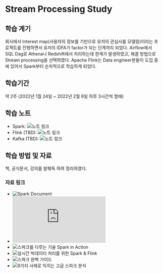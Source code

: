 # Stream Processing Study
## 학습 계기
회사에서 Interest map(사용자의 정보를 기반으로 유저의 관심사를 모델링)이라는 프로젝트를 진행하면서 유저의 IDFA가 factor가 되는 단계까지 되었다. Airflow에서 SQL Dag로 Athena나 Redshift에서 처리하는데 한계가 발생하였고, 해결 방법으로 Stream processing을 선택하였다. Apache Flink는 Data engineer분들이 도입 중에 있어서 Spark부터 순차적으로 학습하게 되었다.

## 학습기간 
약 2주 (2022년 1월 24일 ~ 2022년 2월 6일 하루 3시간씩 할애)

## 학습 노트
- Spark: ![노트 링크](https://fourierdev.notion.site/Stream-Processing-Apache-Spark-1c477a3235fa4003af3617b583d7d19c)
- Flink (TBD): ![노트 링크](https://fourierdev.notion.site/Stream-Processing-Apache-Flink-3a408fb9ee224870b4fd4b55a87ad6cf)
- Kafka (TBD): ![노트 링크](https://fourierdev.notion.site/Stream-Processing-Apache-Kafka-TBD-d92ecbf7f60e4d2b9d7dd10487fa4a8e)


## 학습 방법 및 자료
책, 공식문서, 강의를 발췌독 하여 정리하였다. 
### 자료 링크
- ![Spark Document](https://spark.apache.org/docs/latest/)
- ![Spark Documen - PySpark](https://spark.apache.org/docs/latest/api/python/getting_started/index.html)
- ![스파크를 다루는 기술 Spark in Action](http://www.kyobobook.co.kr/product/detailViewKor.laf?ejkGb=KOR&mallGb=KOR&barcode=9791160504798)
- ![실시간 빅데이터 처리를 위한 Spark & Flink](https://fastcampus.co.kr/data_online_flink)
- ![스파크 완벽 가이드](http://www.kyobobook.co.kr/product/detailViewKor.laf?ejkGb=KOR&mallGb=KOR&barcode=9791162241288)
- ![9가지 사례로 익히는 고급 스파크 분석](https://www.kyobobook.co.kr/product/detailViewKor.laf?ejkGb=KOR&mallGb=KOR&barcode=9791162240526)